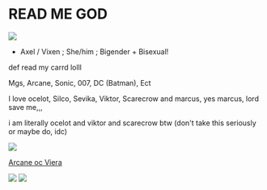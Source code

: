 # READ ME GOD

![](https://64.media.tumblr.com/c96e944adce47c5f25a352c3304e8978/f33aac59ae8d1bf2-3a/s540x810/01a5861a645e9b98eb225c618701faffb031c9fb.pnj)

- Axel / Vixen ; She/him ; Bigender + Bisexual!

def read my carrd lolll

Mgs, Arcane, Sonic, 007, DC (Batman), Ect

I love ocelot, Silco, Sevika, Viktor, Scarecrow and marcus, yes marcus, lord save me,,, 

i am literally ocelot and viktor and scarecrow btw (don't take this seriously or maybe do, idc)

![](https://cdn.discordapp.com/attachments/843985654463332395/1314054244713762836/cf9795a0-7c21-4e0a-a62b-792e84f37d79.gif?ex=67525fe1&is=67510e61&hm=0167993b4d34622ddac041fd2126e006170db52ed9f792ca47df5b70f94d040b&)

[Arcane oc Viera](https://unvale.io/character/0ce8f408-5762-4f28-ad8c-45f170c3f612)

![](https://64.media.tumblr.com/a80a1228ec470a21fcf4f48a1fb8ee79/4208fdf8dccd6722-ec/s500x750/c8ca8db0b3815ef67c618eda80749eee978cfe09.gifv)
![](https://64.media.tumblr.com/09b670123082d45a10b2a431b1138ce8/de79baa0a4f7ad1d-be/s1280x1920/a44b7cc996e4e0405dda32db3010b4052e92dd3f.gifv)

